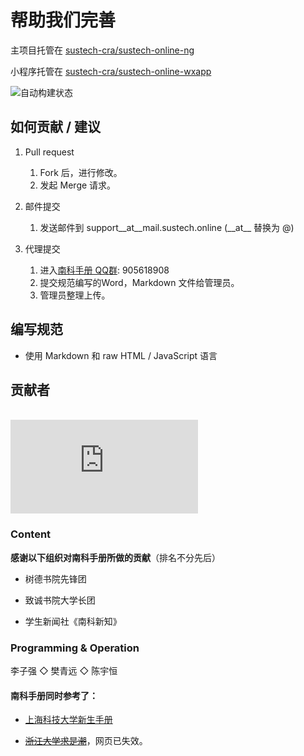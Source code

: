 # 帮助我们完善

主项目托管在 [sustech-cra/sustech-online-ng](https://github.com/sustech-cra/sustech-online-ng)

小程序托管在 [sustech-cra/sustech-online-wxapp](https://github.com/sustech-cra/sustech-online-wxapp)

![自动构建状态](https://github.com/SUSTC/sustech-online-ng/workflows/Build%20and%20Deploy/badge.svg)

## 如何贡献 / 建议

1. Pull request
    1. Fork 后，进行修改。
    2. 发起 Merge 请求。

2. 邮件提交
    1. 发送邮件到 support__at__mail.sustech.online (\_\_at\_\_ 替换为 @)

3. 代理提交
    1. 进入[南科手册 QQ群](https://jq.qq.com/?_wv=1027&k=5D8EgDF): 905618908
    2. 提交规范编写的Word，Markdown 文件给管理员。
    3. 管理员整理上传。

## 编写规范

* 使用 Markdown 和 raw HTML / JavaScript 语言

## 贡献者

<a href="https://github.com/SUSTech-CRA/sustech-online-ng/graphs/contributors">
  <br><embed src="https://contributors-img.web.app/image?repo=SUSTech-CRA/sustech-online-ng" />
</a>

### Content

**感谢以下组织对南科手册所做的贡献**（排名不分先后）

- 树德书院先锋团

- 致诚书院大学长团
- 学生新闻社《南科新知》

### Programming & Operation

李子强 ◇ 樊青远 ◇ 陈宇恒

#### 南科手册同时参考了：

- [上海科技大学新生手册](https://fresh.geekpie.club/)

- [~~浙江大学求是潮~~](http://www.qsc.zju.edu.cn/freshman/)，网页已失效。

